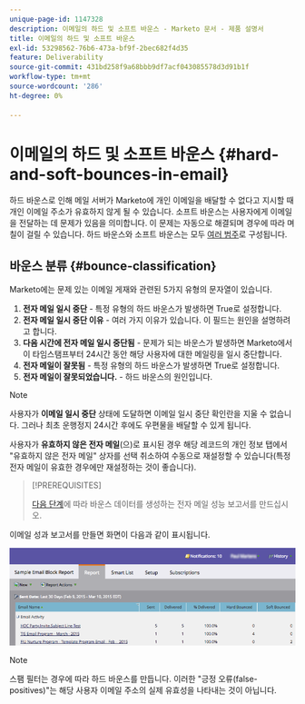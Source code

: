 ```yaml
---
unique-page-id: 1147328
description: 이메일의 하드 및 소프트 바운스 - Marketo 문서 - 제품 설명서
title: 이메일의 하드 및 소프트 바운스
exl-id: 53298562-76b6-473a-bf9f-2bec682f4d35
feature: Deliverability
source-git-commit: 431bd258f9a68bbb9df7acf043085578d3d91b1f
workflow-type: tm+mt
source-wordcount: '286'
ht-degree: 0%

---
```


# 이메일의 하드 및 소프트 바운스 {#hard-and-soft-bounces-in-email}

하드 바운스로 인해 메일 서버가 Marketo에 개인 이메일을 배달할 수 없다고 지시할 때 개인 이메일 주소가 유효하지 않게 될 수 있습니다. 소프트 바운스는 사용자에게 이메일을 전달하는 데 문제가 있음을 의미합니다. 이 문제는 자동으로 해결되며 경우에 따라 며칠이 걸릴 수 있습니다. 하드 바운스와 소프트 바운스는 모두 [여러 범주](https://nation.marketo.com/t5/Knowledgebase/Maintaining-a-Directory-of-Leads-Bouncing-Emails/ta-p/300838)로 구성됩니다.

## 바운스 분류 {#bounce-classification}

Marketo에는 문제 있는 이메일 게재와 관련된 5가지 유형의 문자열이 있습니다.

1. **전자 메일 일시 중단** - 특정 유형의 하드 바운스가 발생하면 True로 설정합니다.
1. **전자 메일 일시 중단 이유** - 여러 가지 이유가 있습니다. 이 필드는 원인을 설명하려고 합니다.
1. **다음 시간에 전자 메일 일시 중단됨** - 문제가 되는 바운스가 발생하면 Marketo에서 이 타임스탬프부터 24시간 동안 해당 사용자에 대한 메일링을 일시 중단합니다.
1. **전자 메일이 잘못됨** - 특정 유형의 하드 바운스가 발생하면 True로 설정합니다.
1. **전자 메일이 잘못되었습니다.** - 하드 바운스의 원인입니다.

>[!NOTE]
>
>사용자가 **이메일 일시 중단** 상태에 도달하면 이메일 일시 중단 확인란을 지울 수 없습니다. 그러나 최초 운행정지 24시간 후에도 우편물을 배달할 수 있게 됩니다.
>
>사용자가 **유효하지 않은 전자 메일**(으)로 표시된 경우 해당 레코드의 개인 정보 탭에서 &quot;유효하지 않은 전자 메일&quot; 상자를 선택 취소하여 수동으로 재설정할 수 있습니다(특정 전자 메일이 유효한 경우에만 재설정하는 것이 좋습니다).

>[!PREREQUISITES]
>
>[다음 단계](/help/marketo/product-docs/email-marketing/email-programs/email-program-data/email-performance-report.md)에 따라 바운스 데이터를 생성하는 전자 메일 성능 보고서를 만드십시오.

이메일 성과 보고서를 만들면 화면이 다음과 같이 표시됩니다.

![](assets/soft-hard-bounce.png)

>[!NOTE]
>
>스팸 필터는 경우에 따라 하드 바운스를 만듭니다. 이러한 &quot;긍정 오류(false-positives)&quot;는 해당 사용자 이메일 주소의 실제 유효성을 나타내는 것이 아닙니다.
